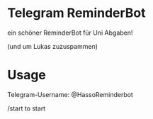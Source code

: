 # Telegram ReminderBot

ein schöner ReminderBot für Uni Abgaben!

(und um Lukas zuzuspammen)

# Usage
Telegram-Username: @HassoReminderbot

/start to start
